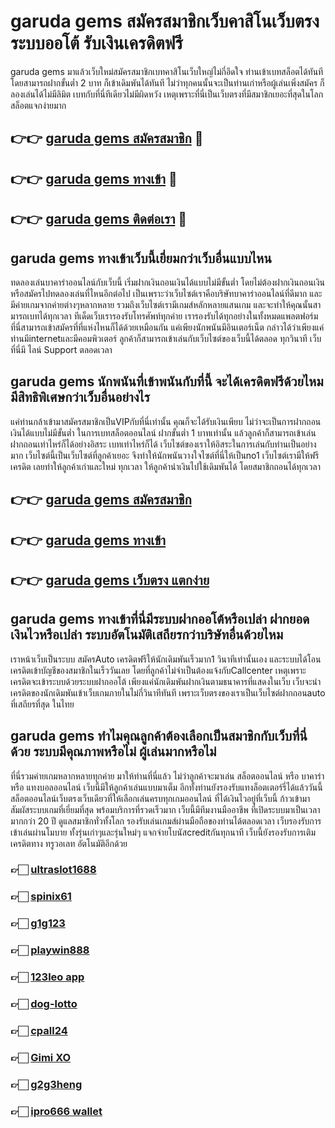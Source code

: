 # garuda gems สมัครสมาชิกเว็บคาสิโนเว็บตรง ระบบออโต้ รับเงินเครดิตฟรี

garuda gems มาแล้วเว็บใหม่สมัครสมาชิกเบทคาสิโนเว็บใหญ่ไม่กี่อึดใจ ท่านเข้าเบทสล็อตได้ทันทีโดยสามารถฝากขั้นต่ำ 2 บาท ก็เข้าเดิมพันได้ทันที ไม่ว่าทุกคนนั้นจะเป็นท่านเก่าหรือผู้เล่นเพิ่งสมัคร ก็ลองเล่นได้ไม่มีลิมิต เบทกับที่นี่ทีเดียวไม่มีผิดหวัง เหตุเพราะที่นี่เป็นเว็บตรงที่มีสมาชิกเยอะที่สุดในโลก สล็อตแจกง่ายมาก

## 👉👉 [garuda gems สมัครสมาชิก](https://bit.ly/3Ckzg5n) 🎰
## 👉👉 [garuda gems ทางเข้า](https://bit.ly/3Ckzg5n) 🎰
## 👉👉 [garuda gems ติดต่อเรา](https://bit.ly/3Ckzg5n) 🎰

## garuda gems ทางเข้าเว็บนี้เยี่ยมกว่าเว็บอื่นแบบไหน
ทดลองเล่นบาคาร่าออนไลน์กับเว็บนี้ เริ่มฝากเงินถอนเงินได้แบบไม่มีขั้นต่ำ โดยไม่ต้องฝากเงินถอนเงินหรือสมัครไปทดลองเล่นที่ไหนอีกต่อไป เป็นเพราะว่าเว็บไซต์เราคือบริษัทบาคาร่าออนไลน์ที่ดีมาก และมีค่ายเกมจากค่ายต่างๆหลากหลาย รวมถึงเว็บไซต์เรามีเกมส์หลักหลายแสนเกม และจะทำให้คุณนั้นสามารถเบทได้ทุกเวลา ทีเด็ดเว็บเรารองรับโทรศัพท์ทุกค่าย เรารองรับได้ทุกอย่างในทั้งหมดแพลตฟอร์ม ที่นี่สามารถเข้าสมัครที่ที่แห่งไหนก็ได้ด้วยเหมือนกัน แค่เพียงนักพนันมีอินเตอร์เน็ต กล่าวได้ว่าเพียงแค่ท่านมีinternetและมีคอมพิวเตอร์ ลูกค้าก็สามารถเข้าเล่นกับเว็บไซต์ของเว็บนี้ได้ตลอด ทุกวินาที เว็บที่นี่มี ไลน์ Support ตลอดเวลา

## garuda gems นักพนันที่เข้าพนันกับที่นี้ จะได้เครดิตฟรีด้วยไหม มีสิทธิพิเศษกว่าเว็บอื่นอย่างไร
แค่ท่านกล้าเข้ามาสมัครสมาชิกเป็นVIPกับที่นี่เท่านั้น คุณก็จะได้รับเงินเพียบ ไม่ว่าจะเป็นการฝากถอนเงินได้แบบไม่มีขั้นต่ำ ในการเบทสล็อตออนไลน์ ฝากขั้นต่ำ 1 บาทเท่านั้น แล้วลูกค้าก็สามารถเข้าเล่นฝากถอนเท่าไหร่ก็ได้อย่างอิสระ เบทเท่าไหร่ก็ได้ เว็บไซต์ของเราให้อิสระในการเล่นกับท่านเป็นอย่างมาก เว็บไซต์นี้เป็นเว็บไซต์ที่ลูกค้าเยอะ จึงทำให้นักพนันวางใจไซต์ที่นี่ให้เป็นno1 เว็บไซต์เรามีให้ฟรีเครดิต เลยทำให้ลูกค้าเก่าและใหม่ ทุกเวลา ให้ลูกค้านำเงินไปใช้เดิมพันได้ โดยสมาชิกถอนได้ทุกเวลา

## 👉👉 [garuda gems สมัครสมาชิก](https://bit.ly/3Ckzg5n)
## 👉👉 [garuda gems ทางเข้า](https://bit.ly/3Ckzg5n)
## 👉👉 [garuda gems เว็บตรง แตกง่าย](https://bit.ly/3Ckzg5n)

## garuda gems ทางเข้าที่นี่มีระบบฝากออโต้หรือเปล่า ฝากยอดเงินไวหรือเปล่า ระบบอัตโนมัติเสถียรกว่าบริษัทอื่นด้วยไหม
เราหน้าเว็บเป็นระบบ สมัครAuto เครดิตฟรีให้นักเดิมพันเร็วมาก1 วินาทีเท่านั้นเอง และระบบได้โอนเครดิตเข้าบัญชีของสมาชิกในเร็ววันเลย โดยที่ลูกค้าไม่จำเป็นต้องแจ้งกับCallcenter เหตุเพราะเครดิตจะเข้าระบบด้วยระบบฝากออโต้ เพียงแค่นักเดิมพันฝากเงินตามธนาคารที่แสดงในเว็บ เว็บจะนำเครดิตของนักเดิมพันเข้าเว็บเกมภายในไม่กี่วินาทีทันที เพราะเว็บตรงของเราเป็นเว็บไซต์ฝากถอนauto ที่เสถียรที่สุด ในไทย

## garuda gems ทำไมคุณลูกค้าต้องเลือกเป็นสมาชิกกับเว็บที่นี่ด้วย ระบบมีคุณภาพหรือไม่ ผู้เล่นมากหรือไม่
ที่นี่รวมค่ายเกมหลากหลายทุกค่าย มาให้ท่านที่นี่แล้ว ไม่ว่าลูกค้าจะมาเล่น สล็อตออนไลน์ หรือ บาคาร่า หรือ แทงบอลออนไลน์ เว็บนี้มีให้ลูกค้าเล่นแบบมาเต็ม อีกทั้งท่านยังรองรับแทงล็อตเตอร์รี่ได้แล้ววันนี้ สล็อตออนไลน์เว็บตรงเว็บเดียวที่ให้เลือกเล่นครบทุกเกมออนไลน์ ที่ได้เงินไวอยู่ที่เว็บนี้ ก้าวเข้ามาสัมผัสระบบเกมที่เยี่ยมที่สุด พร้อมบริการที่รวดเร็วมาก เว็บนี้มีทีมงานมืออาชีพ ที่เปิดระบบมาเป็นเวลามากกว่า 20 ปี ดูแลสมาชิกทั่วทั้งโลก รองรับเล่นเกมส์ผ่านมือถือของท่านได้ตลอดเวลา เว็บรองรับการเข้าเล่นผ่านโมบาย ทั้งรุ่นเก่าๆและรุ่นใหม่ๆ แจกจ่ายโบนัสcreditกันทุกนาที เว็บนี้ยังรองรับการเติมเครดิตทาง ทรูวอเลท อัตโนมัติอีกด้วย

### 👉🏻 [ultraslot1688](https://atom.io/packages/ultraslot1688)
### 👉🏻 [spinix61](https://atom.io/packages/spinix61)
### 👉🏻 [g1g123](https://atom.io/packages/g1g123)
### 👉🏻 [playwin888](https://atom.io/packages/playwin888)
### 👉🏻 [123leo app](https://atom.io/packages/123leoapp)
### 👉🏻 [dog-lotto](https://atom.io/packages/dog-lotto)
### 👉🏻 [cpall24](https://atom.io/packages/cpall24)
### 👉🏻 [Gimi XO](https://atom.io/packages/GimiXO)
### 👉🏻 [g2g3heng](https://atom.io/packages/g2g3heng)
### 👉🏻 [ipro666 wallet](https://atom.io/packages/ipro666wallet)
